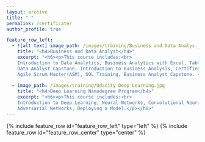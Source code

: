 ```yaml
---
layout: archive
title: " "
permalink: /certificate/
author_profile: true

feature_row_left:
  - ![alt text] image_path: /images/training/Business and Data Analys.jpg
    title: "<h4>Business and Data Analyst</h4>"
    excerpt: "<h6><p>This course includes:<br>
    Introduction to Data Analytics, Business Analytics with Excel, Tableau Training, Power bi, Data Science with R Programing,
    Data Analyst Capstone, Introduction to Business Analysis, Certified Business Analysis Professional (CBAP) Certification,
    Agile Scrum Master(ASM), SQL Training, Business Analyst Capstone. </p></h6>"
    
  - image_path: /images/training/Udacity Deep Learning.jpg
    title: "<h4>Deep Learning Nanodegree Program</h4>"
    excerpt: "<h6><p>This course includes:<br>
    Introduction to Deep Learning, Neural Networks, Convolutional Neural Networks, Recurrent Neural Networks, Generative 
    Adversarial Networks, Deploying a Model.</p></h6>"
---
```


{% include feature_row id="feature_row_left" type="left" %}
{% include feature_row id="feature_row_center" type="center" %}

